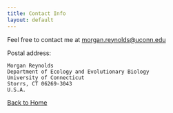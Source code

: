 ```yaml
---
title: Contact Info
layout: default
---
```


Feel free to contact me at <morgan.reynolds@uconn.edu>

Postal address: 

    Morgan Reynolds 
    Department of Ecology and Evolutionary Biology 
    University of Connecticut 
    Storrs, CT 06269-3043
    U.S.A.

[Back to Home](https://github.com/morgan-reynolds/)
